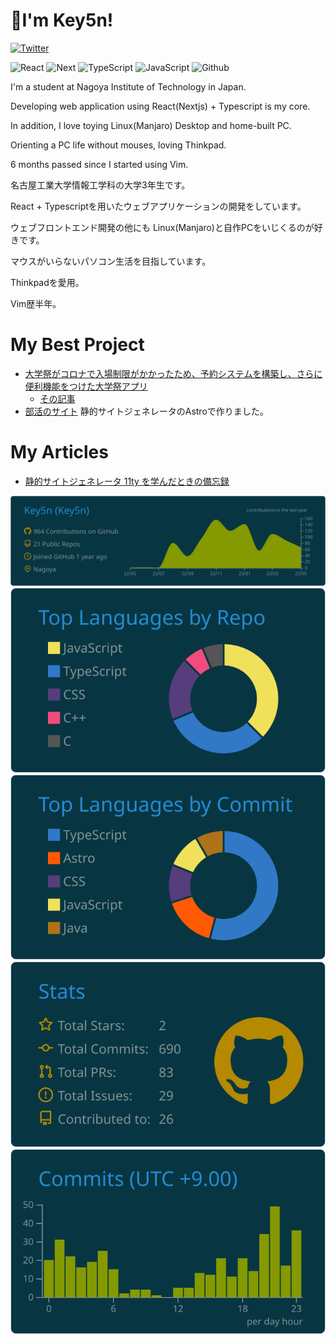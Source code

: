 # 👋I'm Key5n!
[![Twitter](https://img.shields.io/twitter/url/https/twitter.com/cloudposse.svg?style=social&label=Follow%20%40Key5n)](https://twitter.com/Key5n)

![React](https://shields.io/badge/react-black?logo=react&style=for-the-badge)
![Next](https://img.shields.io/badge/NEXTJS-cccccc.svg?style=for-the-badge&logo=Next.js&logoColor=000000)
![TypeScript](https://shields.io/badge/TypeScript-3178C6?logo=TypeScript&logoColor=FFF&style=for-the-badge)
![JavaScript](https://img.shields.io/badge/javascript-%23323330.svg?style=for-the-badge&logo=javascript&logoColor=%23F7DF1E)
![Github](https://img.shields.io/badge/Github-cccccc.svg?style=for-the-badge&logo=Github&logoColor=181717)

I'm a student at Nagoya Institute of Technology in Japan.  

Developing web application using React(Nextjs) + Typescript is my core.

In addition, I love toying Linux(Manjaro) Desktop and home-built PC.

Orienting a PC life without mouses, loving Thinkpad.

6 months passed since I started using Vim.

名古屋工業大学情報工学科の大学3年生です。

React + Typescriptを用いたウェブアプリケーションの開発をしています。

ウェブフロントエンド開発の他にも Linux(Manjaro)と自作PCをいじくるのが好きです。

マウスがいらないパソコン生活を目指しています。

Thinkpadを愛用。

Vim歴半年。

# My Best Project
- [大学祭がコロナで入場制限がかかったため、予約システムを構築し、さらに便利機能をつけた大学祭アプリ](https://github.com/key5n/koudaisai-app-for-web)
    - [その記事](https://note.com/key5n/n/ne7aef0d2e98f)
- [部活のサイト](https://c0de-web.club.nitech.ac.jp/)
静的サイトジェネレータのAstroで作りました。

# My Articles
- [静的サイトジェネレータ 11ty を学んだときの備忘録](https://zenn.dev/key5n/articles/811c071918e0ae)

[![](https://raw.githubusercontent.com/Key5n/Key5n/main/profile-summary-card-output/solarized_dark/0-profile-details.svg)](https://github.com/vn7n24fzkq/github-profile-summary-cards)
[![](https://raw.githubusercontent.com/Key5n/Key5n/main/profile-summary-card-output/solarized_dark/1-repos-per-language.svg)](https://github.com/vn7n24fzkq/github-profile-summary-cards) [![](https://raw.githubusercontent.com/Key5n/Key5n/main/profile-summary-card-output/solarized_dark/2-most-commit-language.svg)](https://github.com/vn7n24fzkq/github-profile-summary-cards)
[![](https://raw.githubusercontent.com/Key5n/Key5n/main/profile-summary-card-output/solarized_dark/3-stats.svg)](https://github.com/vn7n24fzkq/github-profile-summary-cards) [![](https://raw.githubusercontent.com/Key5n/Key5n/main/profile-summary-card-output/solarized_dark/4-productive-time.svg)](https://github.com/vn7n24fzkq/github-profile-summary-cards)
